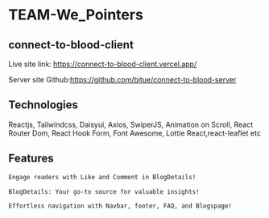 # TEAM-We_Pointers

## connect-to-blood-client

Live site link: https://connect-to-blood-client.vercel.app/

Server site Github:https://github.com/bitue/connect-to-blood-server

## Technologies
Reactjs, Tailwindcss, Daisyui, Axios, SwiperJS, Animation on Scroll, React Router Dom, React Hook Form, Font Awesome, Lottie React,react-leaflet etc

## Features

```bash
Engage readers with Like and Comment in BlogDetails!
```

```bash
BlogDetails: Your go-to source for valuable insights!

```

```bash
Effortless navigation with Navbar, footer, FAQ, and Blogspage!
```


